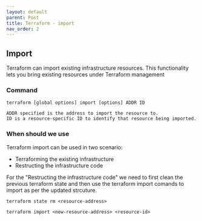 ```yaml
---
layout: default
parent: Post
title: Terraform - import
nav_order: 2
---
```


## Import

Terraform can import existing infrastructure resources. This functionality lets you bring existing resources under Terraform management

### Command

`terraform [global options] import [options] ADDR ID`

```
ADDR specified is the address to import the resource to. 
ID is a resource-specific ID to identify that resource being imported.
```

### When should we use

Terraform import can be used in two scenario:
 - Terraforming the existing infrastructure
 - Restructing the infrastructure code

For the "Restructing the infrastructure code" we need to first clean the previous terraform state and then use the terraform import comands to import as per the updated strcuture.

`terraform state rm <resource-address>`

`terraform import <new-resource-address> <resource-id>`
